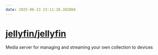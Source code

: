 ```yaml
---
date: 2025-06-23 23:11:10.282066
---
```


# [jellyfin/jellyfin](https://github.com/jellyfin/jellyfin)

Media server for managing and streaming your own collection to devices